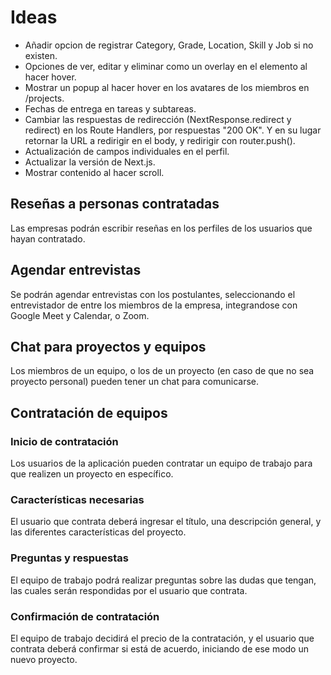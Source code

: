 # Ideas

- Añadir opcion de registrar Category, Grade, Location, Skill y Job si no existen.
- Opciones de ver, editar y eliminar como un overlay en el elemento al hacer hover.
- Mostrar un popup al hacer hover en los avatares de los miembros en /projects.
- Fechas de entrega en tareas y subtareas.
- Cambiar las respuestas de redirección (NextResponse.redirect y redirect) en los Route Handlers, por respuestas "200 OK". Y en su lugar retornar la URL a redirigir en el body, y redirigir con router.push().
- Actualización de campos individuales en el perfil. 
- Actualizar la versión de Next.js.
- Mostrar contenido al hacer scroll.

## Reseñas a personas contratadas
Las empresas podrán escribir reseñas en los perfiles de los usuarios que hayan contratado.

## Agendar entrevistas
Se podrán agendar entrevistas con los postulantes, seleccionando el entrevistador de entre los miembros de la empresa, integrandose con Google Meet y Calendar, o Zoom.

## Chat para proyectos y equipos
Los miembros de un equipo, o los de un proyecto (en caso de que no sea proyecto personal) pueden tener un chat para comunicarse.

## Contratación de equipos
  ### Inicio de contratación
  Los usuarios de la aplicación pueden contratar un equipo de trabajo para que realizen un proyecto en específico.

  ### Características necesarias
  El usuario que contrata deberá ingresar el título, una descripción general, y las diferentes características del proyecto.

  ### Preguntas y respuestas
  El equipo de trabajo podrá realizar preguntas sobre las dudas que tengan, las cuales serán respondidas por el usuario que contrata.

  ### Confirmación de contratación
  El equipo de trabajo decidirá el precio de la contratación, y el usuario que contrata deberá confirmar si está de acuerdo, iniciando de ese modo un nuevo proyecto.